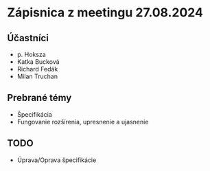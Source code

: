 # Zápisnica z meetingu 27.08.2024

## Účastníci

- p. Hoksza
- Katka Bucková
- Richard Fedák
- Milan Truchan

## Prebrané témy

- Špecifikácia
- Fungovanie rozšírenia, upresnenie a ujasnenie

## TODO

- Úprava/Oprava špecifikácie
